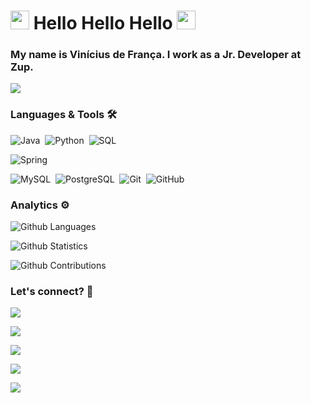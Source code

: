 
<h1><img src="https://emojis.slackmojis.com/emojis/images/1531849430/4246/blob-sunglasses.gif?1531849430" width="30"/> Hello Hello Hello <img src="https://emojis.slackmojis.com/emojis/images/1531849430/4246/blob-sunglasses.gif?1531849430" width="30"/> </h1>


### My name is Vinícius de França. I work as a Jr. Developer at Zup.

![](http://estruyf-github.azurewebsites.net/api/VisitorHit?user=b1gvini&repo=b1gvini&countColorcountColor)

### Languages & Tools 🛠  
![Java](https://img.shields.io/badge/-Java-05122A?style=flat&logo=Java&logoColor=white)&nbsp;
![Python](https://img.shields.io/badge/-Python-05122A?style=flat&logo=python)&nbsp;
![SQL](https://img.shields.io/badge/-SQL-05122A?style=flat&logo=Sql&logoColor=white)&nbsp;

![Spring](https://img.shields.io/badge/-Spring-05122A?style=flat&logo=spring&logoColor=white)&nbsp;

![MySQL](https://img.shields.io/badge/-MySQL-05122A?style=flat&logo=mysql&logoColor=white)&nbsp;
![PostgreSQL](https://img.shields.io/badge/-PostgreSQL-05122A?style=flat&logo=postgresql)&nbsp;
![Git](https://img.shields.io/badge/-Git-05122A?style=flat&logo=git)&nbsp;
![GitHub](https://img.shields.io/badge/-GitHub-05122A?style=flat&logo=github)&nbsp;


### Analytics ⚙️

![Github Languages](https://github-readme-stats.vercel.app/api/top-langs/?username=b1gvini&layout=compact&count_private=true)

![Github Statistics](https://github-readme-stats.vercel.app/api/?username=b1gvini&count_private=true&show_icons=true)

![Github Contributions](https://github-readme-streak-stats.herokuapp.com/?user=b1gvini&hide_border=true)

### Let's connect? 🤝

<p align="left">

<a href="https://www.linkedin.com/in/vgfranca/"><img src="https://img.shields.io/badge/-LinkedIn-0077B5?style=flat&logo=Linkedin&logoColor=white"/></a>

<a href="http://twitter.com/b1gvini"><img src="https://img.shields.io/badge/-Twitter-%231DA1F2?style=flat&logo=twitter&logoColor=white"/></a>

<a href="http://instagram.com/b1gvini"><img src="https://img.shields.io/badge/-Instagram-E4405F?style=flat&logo=instagram&logoColor=white"/></a>

<a href="https://www.facebook.com/vinniGG/"><img src="https://img.shields.io/badge/-Facebook-1877F2?style=flat&logo=facebook&logoColor=white"/></a>

 <a href="https://b1gvini.medium.com/"><img src="https://img.shields.io/badge/-Medium-%2312100E?style=flat&logo=medium&logoColor=white"/></a>

</p>
